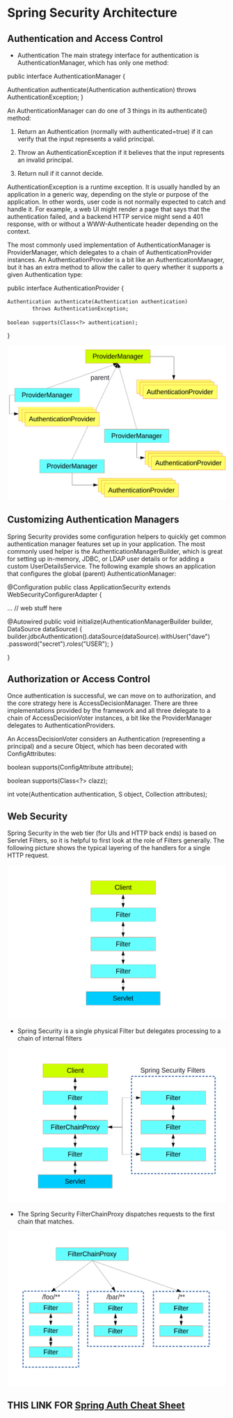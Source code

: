 # Spring Security Architecture

## Authentication and Access Control

- Authentication
The main strategy interface for authentication is AuthenticationManager, which has only one method: 

public interface AuthenticationManager {

  Authentication authenticate(Authentication authentication)
    throws AuthenticationException;
}

An AuthenticationManager can do one of 3 things in its authenticate() method:

1. Return an Authentication (normally with authenticated=true) if it can verify that the input represents a valid principal.

2. Throw an AuthenticationException if it believes that the input represents an invalid principal.

3. Return null if it cannot decide.

AuthenticationException is a runtime exception. It is usually handled by an application in a generic way, depending on the style or purpose of the application. In other words, user code is not normally expected to catch and handle it. For example, a web UI might render a page that says that the authentication failed, and a backend HTTP service might send a 401 response, with or without a WWW-Authenticate header depending on the context.

The most commonly used implementation of AuthenticationManager is ProviderManager, which delegates to a chain of AuthenticationProvider instances. An AuthenticationProvider is a bit like an AuthenticationManager, but it has an extra method to allow the caller to query whether it supports a given Authentication type:

public interface AuthenticationProvider {

	Authentication authenticate(Authentication authentication)
			throws AuthenticationException;

	boolean supports(Class<?> authentication);
}

![image](../img/auth1.png)


## Customizing Authentication Managers

Spring Security provides some configuration helpers to quickly get common authentication manager features set up in your application. The most commonly used helper is the AuthenticationManagerBuilder, which is great for setting up in-memory, JDBC, or LDAP user details or for adding a custom UserDetailsService. The following example shows an application that configures the global (parent) AuthenticationManager:

@Configuration
public class ApplicationSecurity extends WebSecurityConfigurerAdapter {

   ... // web stuff here

  @Autowired
  public void initialize(AuthenticationManagerBuilder builder, DataSource dataSource) {
    builder.jdbcAuthentication().dataSource(dataSource).withUser("dave")
      .password("secret").roles("USER");
  }

}

## Authorization or Access Control

Once authentication is successful, we can move on to authorization, and the core strategy here is AccessDecisionManager. There are three implementations provided by the framework and all three delegate to a chain of AccessDecisionVoter instances, a bit like the ProviderManager delegates to AuthenticationProviders.

An AccessDecisionVoter considers an Authentication (representing a principal) and a secure Object, which has been decorated with ConfigAttributes:

boolean supports(ConfigAttribute attribute);

boolean supports(Class<?> clazz);

int vote(Authentication authentication, S object,
        Collection<ConfigAttribute> attributes);


## Web Security

Spring Security in the web tier (for UIs and HTTP back ends) is based on Servlet Filters, so it is helpful to first look at the role of Filters generally. The following picture shows the typical layering of the handlers for a single HTTP request.

![image](../img/web.png)

- Spring Security is a single physical Filter but delegates processing to a chain of internal filters

![image](../img/cline.png)

- The Spring Security FilterChainProxy dispatches requests to the first chain that matches.

![image](../img/filter.png)

## THIS LINK FOR [Spring Auth Cheat Sheet](https://github.com/codefellows/seattle-java-401d2/blob/master/SpringAuthCheatSheet.md)

